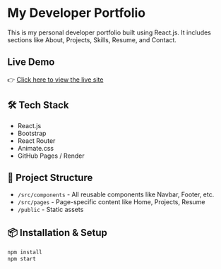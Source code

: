 # My Developer Portfolio

This is my personal developer portfolio built using React.js. It includes sections like About, Projects, Skills, Resume, and Contact.

## Live Demo

👉 [Click here to view the live site](https://portfolio-oc4i.onrender.com/)

## 🛠️ Tech Stack

- React.js
- Bootstrap
- React Router
- Animate.css
- GitHub Pages / Render

## 📂 Project Structure

- `/src/components` - All reusable components like Navbar, Footer, etc.
- `/src/pages` - Page-specific content like Home, Projects, Resume
- `/public` - Static assets

## 📦 Installation & Setup

```bash
npm install
npm start

